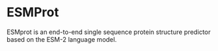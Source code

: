 # ESMProt
ESMprot is an end-to-end single sequence protein structure predictor based on the ESM-2 language model.
